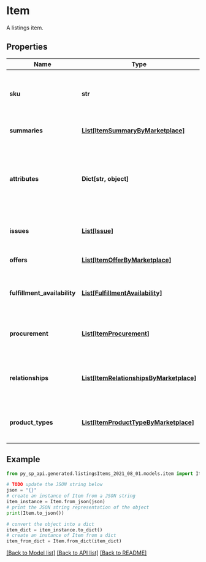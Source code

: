 # Item

A listings item.

## Properties

Name | Type | Description | Notes
------------ | ------------- | ------------- | -------------
**sku** | **str** | A selling partner provided identifier for an Amazon listing. | 
**summaries** | [**List[ItemSummaryByMarketplace]**](ItemSummaryByMarketplace.md) | Summary details of a listings item. | [optional] 
**attributes** | **Dict[str, object]** | A JSON object containing structured listings item attribute data keyed by attribute name. | [optional] 
**issues** | [**List[Issue]**](Issue.md) | The issues associated with the listings item. | [optional] 
**offers** | [**List[ItemOfferByMarketplace]**](ItemOfferByMarketplace.md) | Offer details for the listings item. | [optional] 
**fulfillment_availability** | [**List[FulfillmentAvailability]**](FulfillmentAvailability.md) | The fulfillment availability for the listings item. | [optional] 
**procurement** | [**List[ItemProcurement]**](ItemProcurement.md) | The vendor procurement information for the listings item. | [optional] 
**relationships** | [**List[ItemRelationshipsByMarketplace]**](ItemRelationshipsByMarketplace.md) | Relationships for a listing item, by marketplace (for example, variations). | [optional] 
**product_types** | [**List[ItemProductTypeByMarketplace]**](ItemProductTypeByMarketplace.md) | Product types for a listing item, by marketplace. | [optional] 

## Example

```python
from py_sp_api.generated.listingsItems_2021_08_01.models.item import Item

# TODO update the JSON string below
json = "{}"
# create an instance of Item from a JSON string
item_instance = Item.from_json(json)
# print the JSON string representation of the object
print(Item.to_json())

# convert the object into a dict
item_dict = item_instance.to_dict()
# create an instance of Item from a dict
item_from_dict = Item.from_dict(item_dict)
```
[[Back to Model list]](../README.md#documentation-for-models) [[Back to API list]](../README.md#documentation-for-api-endpoints) [[Back to README]](../README.md)


